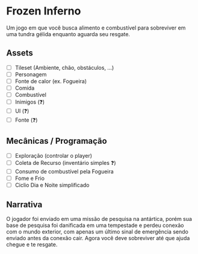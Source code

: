 # Frozen Inferno

Um jogo em que você busca alimento e combustível para sobreviver em uma tundra
gélida enquanto aguarda seu resgate.

## Assets

- [ ] Tileset (Ambiente, chão, obstáculos, ...)
- [ ] Personagem
- [ ] Fonte de calor (ex. Fogueira)
- [ ] Comida
- [ ] Combustível
- [ ] Inimigos (:question:)
- [ ] UI (:question:)
- [ ] Fonte (:question:)

## Mecânicas / Programação

- [ ] Exploração (controlar o player)
- [ ] Coleta de Recurso (inventário simples :question:)
- [ ] Consumo de combustível pela Fogueira
- [ ] Fome e Frio
- [ ] Ciclio Dia e Noite simplificado

## Narrativa

O jogador foi enviado em uma missão de pesquisa na antártica, porém sua base de
pesquisa foi danificada em uma tempestade e perdeu conexão com o mundo exterior,
com apenas um último sinal de emergência sendo enviado antes da conexão cair.
Agora você deve sobreviver até que ajuda chegue e te resgate.
